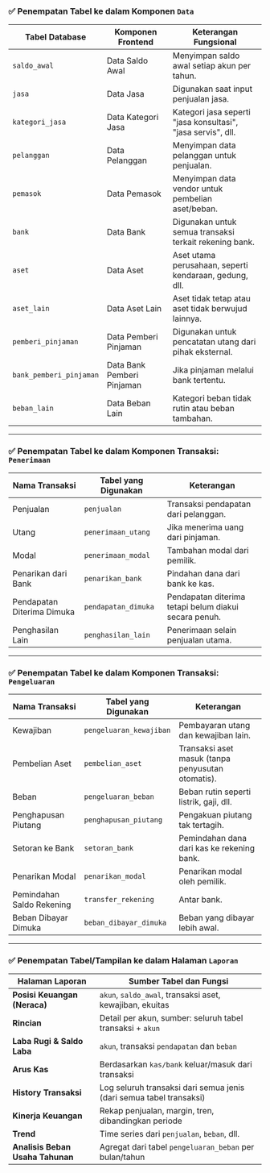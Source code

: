 ### ✅ **Penempatan Tabel ke dalam Komponen `Data`**

| Tabel Database          | Komponen Frontend          | Keterangan Fungsional                                        |
| ----------------------- | -------------------------- | ------------------------------------------------------------ |
| `saldo_awal`            | Data Saldo Awal            | Menyimpan saldo awal setiap akun per tahun.                  |
| `jasa`                  | Data Jasa                  | Digunakan saat input penjualan jasa.                         |
| `kategori_jasa`         | Data Kategori Jasa         | Kategori jasa seperti "jasa konsultasi", "jasa servis", dll. |
| `pelanggan`             | Data Pelanggan             | Menyimpan data pelanggan untuk penjualan.                    |
| `pemasok`               | Data Pemasok               | Menyimpan data vendor untuk pembelian aset/beban.            |
| `bank`                  | Data Bank                  | Digunakan untuk semua transaksi terkait rekening bank.       |
| `aset`                  | Data Aset                  | Aset utama perusahaan, seperti kendaraan, gedung, dll.       |
| `aset_lain`             | Data Aset Lain             | Aset tidak tetap atau aset tidak berwujud lainnya.           |
| `pemberi_pinjaman`      | Data Pemberi Pinjaman      | Digunakan untuk pencatatan utang dari pihak eksternal.       |
| `bank_pemberi_pinjaman` | Data Bank Pemberi Pinjaman | Jika pinjaman melalui bank tertentu.                         |
| `beban_lain`            | Data Beban Lain            | Kategori beban tidak rutin atau beban tambahan.              |

---

### ✅ **Penempatan Tabel ke dalam Komponen Transaksi: `Penerimaan`**

| Nama Transaksi             | Tabel yang Digunakan | Keterangan                                            |
| -------------------------- | -------------------- | ----------------------------------------------------- |
| Penjualan                  | `penjualan`          | Transaksi pendapatan dari pelanggan.                  |
| Utang                      | `penerimaan_utang`   | Jika menerima uang dari pinjaman.                     |
| Modal                      | `penerimaan_modal`   | Tambahan modal dari pemilik.                          |
| Penarikan dari Bank        | `penarikan_bank`     | Pindahan dana dari bank ke kas.                       |
| Pendapatan Diterima Dimuka | `pendapatan_dimuka`  | Pendapatan diterima tetapi belum diakui secara penuh. |
| Penghasilan Lain           | `penghasilan_lain`   | Penerimaan selain penjualan utama.                    |

---

### ✅ **Penempatan Tabel ke dalam Komponen Transaksi: `Pengeluaran`**

| Nama Transaksi            | Tabel yang Digunakan    | Keterangan                                        |
| ------------------------- | ----------------------- | ------------------------------------------------- |
| Kewajiban                 | `pengeluaran_kewajiban` | Pembayaran utang dan kewajiban lain.              |
| Pembelian Aset            | `pembelian_aset`        | Transaksi aset masuk (tanpa penyusutan otomatis). |
| Beban                     | `pengeluaran_beban`     | Beban rutin seperti listrik, gaji, dll.           |
| Penghapusan Piutang       | `penghapusan_piutang`   | Pengakuan piutang tak tertagih.                   |
| Setoran ke Bank           | `setoran_bank`          | Pemindahan dana dari kas ke rekening bank.        |
| Penarikan Modal           | `penarikan_modal`       | Penarikan modal oleh pemilik.                     |
| Pemindahan Saldo Rekening | `transfer_rekening`     | Antar bank.                                       |
| Beban Dibayar Dimuka      | `beban_dibayar_dimuka`  | Beban yang dibayar lebih awal.                    |

---

### ✅ **Penempatan Tabel/Tampilan ke dalam Halaman `Laporan`**

| Halaman Laporan                  | Sumber Tabel dan Fungsi                                             |
| -------------------------------- | ------------------------------------------------------------------- |
| **Posisi Keuangan (Neraca)**     | `akun`, `saldo_awal`, transaksi aset, kewajiban, ekuitas            |
| **Rincian**                      | Detail per akun, sumber: seluruh tabel transaksi + `akun`           |
| **Laba Rugi & Saldo Laba**       | `akun`, transaksi `pendapatan` dan `beban`                          |
| **Arus Kas**                     | Berdasarkan `kas/bank` keluar/masuk dari transaksi                  |
| **History Transaksi**            | Log seluruh transaksi dari semua jenis (dari semua tabel transaksi) |
| **Kinerja Keuangan**             | Rekap penjualan, margin, tren, dibandingkan periode                 |
| **Trend**                        | Time series dari `penjualan`, `beban`, dll.                         |
| **Analisis Beban Usaha Tahunan** | Agregat dari tabel `pengeluaran_beban` per bulan/tahun              |
                            